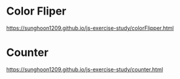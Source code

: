 ﻿# Color Fliper
 https://sunghoon1209.github.io/js-exercise-study/colorFlipper.html

# Counter
https://sunghoon1209.github.io/js-exercise-study/counter.html
